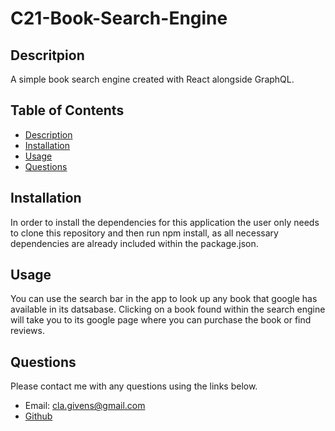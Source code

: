 # C21-Book-Search-Engine

## Descritpion
A simple book search engine created with React alongside GraphQL. 

## Table of Contents
- [Description](#descritpion)
- [Installation](#installation)
- [Usage](#usage)
- [Questions](#questions)

## Installation
In order to install the dependencies for this application the user only needs to clone this repository and then run npm install, as all necessary dependencies are already included within the package.json.

## Usage
You can use the search bar in the app to look up any book that google has available in its datsabase. Clicking on a book found within the search engine will take you to its google page where you can purchase the book or find reviews.

## Questions
Please contact me with any questions using the links below.
- Email: cla.givens@gmail.com
- [Github](https://github.com/ThinkK1ng)